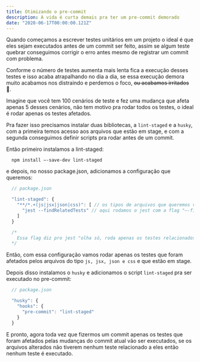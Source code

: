 ```yaml
---
title: Otimizando o pre-commit
description: A vida é curta demais pra ter um pre-commit demorado
date: "2020-06-17T00:00:00.121Z"
---
```


Quando começamos a escrever testes unitários em um projeto o ideal é que eles sejam executados antes de um commit ser feito, assim se algum teste quebrar conseguimos corrigir o erro antes mesmo de registrar um commit com problema.

Conforme o número de testes aumenta mais lenta fica a execução desses testes e isso acaba atrapalhando no dia a dia, se essa execução demora muito acabamos nos distraindo e perdemos o foco, ~~ou acabamos irritados~~ &#129324;.

Imagine que você tem 100 cenários de teste e fez uma mudança que afeta apenas 5 desses cenários, não tem motivo pra rodar todos os testes, o ideal é rodar apenas os testes afetados.

Pra fazer isso precisamos instalar duas bibliotecas, a `lint-staged` e a `husky`, com a primeira temos acesso aos arquivos que estão em stage, e com a segunda conseguimos definir scripts pra rodar antes de um commit.

Então primeiro instalamos a lint-staged:

```
  npm install —-save-dev lint-staged
```

e depois, no nosso package.json, adicionamos a configuração que queremos:

```js
  // package.json

  "lint-staged": {
    "**/*.+(js|jsx|json|css)": [ // os tipos de arquivos que queremos verificar
      "jest --findRelatedTests" // aqui rodamos o jest com a flag "—-findRelatedTests"
    ]
  }

  /*
    Essa flag diz pro jest "olha só, roda apenas os testes relacionados a esses arquivos que tô te falando".
  */
```

Então, com essa configuração vamos rodar apenas os testes que foram afetados pelos arquivos do tipo `js, jsx, json e css` e que estão em stage.

Depois disso instalamos o `husky` e adicionamos o script `lint-staged` pra ser executado no pre-commit:

```js
  // package.json

  "husky": {
    "hooks": {
      "pre-commit": "lint-staged"
    }
  }
```

E pronto, agora toda vez que fizermos um commit apenas os testes que foram afetados pelas mudanças do commit atual vão ser executados, se os arquivos alterados não tiverem nenhum teste relacionado a eles então nenhum teste é executado.
